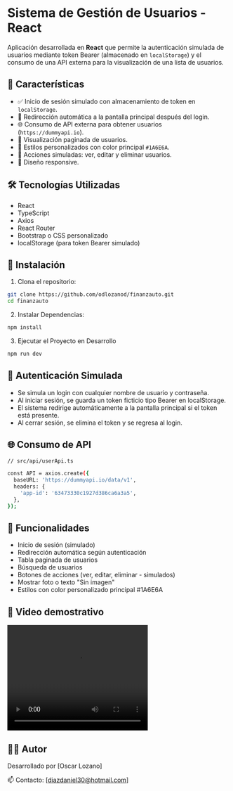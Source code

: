# Sistema de Gestión de Usuarios - React

Aplicación desarrollada en **React** que permite la autenticación simulada de usuarios mediante token Bearer (almacenado en `localStorage`) y el consumo de una API externa para la visualización de una lista de usuarios.

## 🧩 Características

- ✅ Inicio de sesión simulado con almacenamiento de token en `localStorage`.
- 🔄 Redirección automática a la pantalla principal después del login.
- 🌐 Consumo de API externa para obtener usuarios (`https://dummyapi.io`).
- 📄 Visualización paginada de usuarios.
- 🎨 Estilos personalizados con color principal `#1A6E6A`.
- 🔧 Acciones simuladas: ver, editar y eliminar usuarios.
- 📱 Diseño responsive.

## 🛠️ Tecnologías Utilizadas

- React
- TypeScript
- Axios
- React Router
- Bootstrap o CSS personalizado
- localStorage (para token Bearer simulado)

## 🚀 Instalación

1. Clona el repositorio:

```bash
git clone https://github.com/odlozanod/finanzauto.git
cd finanzauto
```

2. Instalar Dependencias:

```bash
npm install
```

3. Ejecutar el Proyecto en Desarrollo

```bash
npm run dev
```

## 🔐 Autenticación Simulada
 
- Se simula un login con cualquier nombre de usuario y contraseña.
- Al iniciar sesión, se guarda un token ficticio tipo Bearer en localStorage.
- El sistema redirige automáticamente a la pantalla principal si el token está presente.
- Al cerrar sesión, se elimina el token y se regresa al login.

## 🌐 Consumo de API
 
```bash
// src/api/userApi.ts

const API = axios.create({
  baseURL: 'https://dummyapi.io/data/v1',
  headers: {
    'app-id': '63473330c1927d386ca6a3a5', 
  },
});

```

## 📸 Funcionalidades
 
- Inicio de sesión (simulado)
- Redirección automática según autenticación
- Tabla paginada de usuarios
- Búsqueda de usuarios
- Botones de acciones (ver, editar, eliminar - simulados)
- Mostrar foto o texto "Sin imagen"
- Estilos con color personalizado principal #1A6E6A

## 📸 Video demostrativo

<video width="320" height="240" controls>
  <source src="https://micertificacion.com/wp-content/uploads/2025/05/2025-05-20-07-27-49.mp4" type="video/mp4">
  Tu navegador no soporta el video.
</video>



## 🧑‍💻 Autor

Desarrollado por [Oscar Lozano]

📫 Contacto: [diazdaniel30@hotmail.com]

